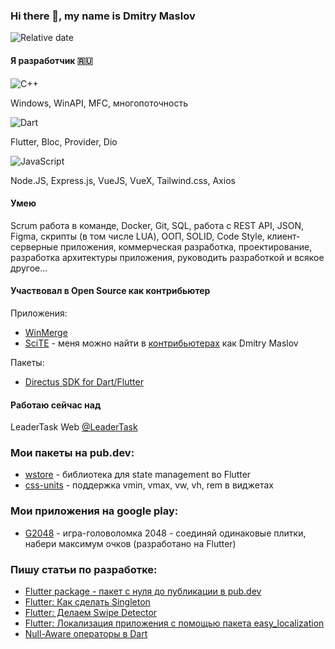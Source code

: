 ### Hi there 👋, my name is Dmitry Maslov

![Relative date](https://img.shields.io/date/493084800?label=%D0%A0%D0%BE%D0%B4%D0%B8%D0%BB%D1%81%D1%8F&style=for-the-badge)

#### Я разработчик 🇷🇺

![C++](https://img.shields.io/badge/c++-15%20лет-%2300599C.svg?style=for-the-badge&logo=c%2B%2B&logoColor=white)

Windows, WinAPI, MFC, многопоточность

![Dart](https://img.shields.io/badge/dart-2%20года-%230175C2.svg?style=for-the-badge&logo=dart&logoColor=white)

Flutter, Bloc, Provider, Dio

![JavaScript](https://img.shields.io/badge/javascript-1%20год-%23323330.svg?style=for-the-badge&logo=javascript&logoColor=%23F7DF1E)

Node.JS, Express.js, VueJS, VueX, Tailwind.css, Axios

#### Умею

Scrum работа в команде, Docker, Git, SQL, работа с REST API, JSON, Figma, скрипты (в том числе LUA), ООП, SOLID, Code Style, клиент-серверные приложения, коммерческая разработка, проектирование, разработка архитектуры приложения, руководить разработкой и всякое другое...

#### Участвовал в Open Source как контрибьютер

Приложения:
- [WinMerge](https://winmerge.org/)
- [SciTE](https://www.scintilla.org/SciTE.html) - меня можно найти в [контрибьютерах](https://www.scintilla.org/ScintillaHistory.html) как Dmitry Maslov

Пакеты:
- [Directus SDK for Dart/Flutter](https://github.com/apstanisic/directus-dart)

#### Работаю сейчас над

LeaderTask Web [@LeaderTask](https://github.com/leadertask)

### Мои пакеты на pub.dev:

- [wstore](https://pub.dev/packages/wstore) - библиотека для state management во Flutter
- [css-units](https://pub.dev/packages/css_units) - поддержка vmin, vmax, vw, vh, rem в виджетах

### Мои приложения на google play:

- [G2048](https://play.google.com/store/apps/details?id=ru.simpopuska.game2048) - игра-головоломка 2048 - соединяй одинаковые плитки, набери максимум очков (разработано на Flutter)

### Пишу статьи по разработке:

- [Flutter package - пакет с нуля до публикации в pub.dev](https://dzen.ru/media/id/5b9b6b8c1ad72800aeaa2614/6286903d3e78be4dd618c1cf)
- [Flutter: Как сделать Singleton](https://dzen.ru/media/id/5b9b6b8c1ad72800aeaa2614/629edc425ed61e62b405555a)
- [Flutter: Делаем Swipe Detector](https://dzen.ru/media/id/5b9b6b8c1ad72800aeaa2614/62944bea0afb373daf1e21fc)
- [Flutter: Локализация приложения с помощью пакета easy_localization](https://dzen.ru/media/id/5b9b6b8c1ad72800aeaa2614/62762dd27854fa6bffccaefa)
- [Null-Aware операторы в Dart](https://dzen.ru/media/id/5b9b6b8c1ad72800aeaa2614/6339d7553c55cc1557e4088c)
